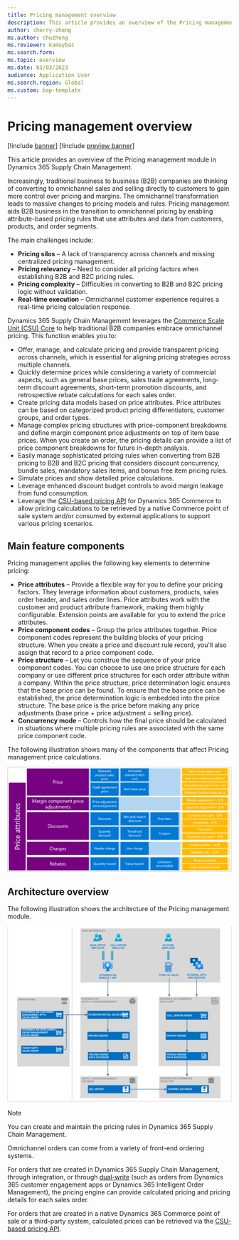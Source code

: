 ```yaml
---
title: Pricing management overview
description: This article provides an overview of the Pricing management module in Dynamics 365 Supply Chain Management.
author: sherry-zheng
ms.author: chuzheng
ms.reviewer: kamaybac
ms.search.form:
ms.topic: overview
ms.date: 03/03/2023
audience: Application User
ms.search.region: Global
ms.custom: bap-template
---
```


# Pricing management overview

[!include [banner](../includes/banner.md)]
[!include [preview banner](../includes/preview-banner.md)]
<!-- KFM: Preview until 10.0.33 GA -->

This article provides an overview of the Pricing management module in Dynamics 365 Supply Chain Management.

Increasingly, traditional business to business (B2B) companies are thinking of converting to omnichannel sales and selling directly to customers to gain more control over pricing and margins. The omnichannel transformation leads to massive changes to pricing models and rules. Pricing management aids B2B business in the transition to omnichannel pricing by enabling attribute-based pricing rules that use attributes and data from customers, products, and order segments.

The main challenges include:

- **Pricing silos** – A lack of transparency across channels and missing centralized pricing management.
- **Pricing relevancy** – Need to consider all pricing factors when establishing B2B and B2C pricing rules.
- **Pricing complexity** – Difficulties in converting to B2B and B2C pricing logic without validation.
- **Real-time execution** – Omnichannel customer experience requires a real-time pricing calculation response.

Dynamics 365 Supply Chain Management leverages the [Commerce Scale Unit (CSU) Core](../../commerce/dev-itpro/CSU-core.md) to help traditional B2B companies embrace omnichannel pricing. This function enables you to:

- Offer, manage, and calculate pricing and provide transparent pricing across channels, which is essential for aligning pricing strategies across multiple channels.
- Quickly determine prices while considering a variety of commercial aspects, such as general base prices, sales trade agreements, long-term discount agreements, short-term promotion discounts, and retrospective rebate calculations for each sales order.
- Create pricing data models based on price attributes. Price attributes can be based on categorized product pricing differentiators, customer groups, and order types.
- Manage complex pricing structures with price-component breakdowns and define margin component price adjustments on top of item base prices. When you create an order, the pricing details can provide a list of price component breakdowns for future in-depth analysis.
- Easily manage sophisticated pricing rules when converting from B2B pricing to B2B and B2C pricing that considers discount concurrency, bundle sales, mandatory sales items, and bonus free item pricing rules.
- Simulate prices and show detailed price calculations.
- Leverage enhanced discount budget controls to avoid margin leakage from fund consumption.
- Leverage the [CSU-based pricing API](../../commerce/pricing-apis.md) for Dynamics 365 Commerce to allow pricing calculations to be retrieved by a native Commerce point of sale system and/or consumed by external applications to support various pricing scenarios.

## Main feature components

Pricing management applies the following key elements to determine pricing:

- **Price attributes** – Provide a flexible way for you to define your pricing factors. They leverage information about customers, products, sales order header, and sales order lines. Price attributes work with the customer and product attribute framework, making them highly configurable. Extension points are available for you to extend the price attributes.
- **Price component codes** – Group the price attributes together. Price component codes represent the building blocks of your pricing structure. When you create a price and discount rule record, you'll also assign that record to a price component code.
- **Price structure** – Let you construe the sequence of your price component codes. You can choose to use one price structure for each company or use different price structures for each order attribute within a company. Within the price structure, price determination logic ensures that the base price can be found. To ensure that the base price can be established, the price determination logic is embedded into the price structure. The base price is the price before making any price adjustments (base price &plus; price adjustment = selling price).
- **Concurrency mode** – Controls how the final price should be calculated in situations where multiple pricing rules are associated with the same price component code.

The following illustration shows many of the components that affect Pricing management price calculations.

[<img src="media/pricing-management-components.png" alt="Components that affect Pricing management price calculations." title="Components that affect Pricing management price calculations" width="720" />](media/pricing-management-components.png)

## Architecture overview

The following illustration shows the architecture of the Pricing management module.

[<img src="media/pricing-management-architecture.png" alt="Pricing management module architecture." title="Pricing management module architecture" width="720" />](media/pricing-management-architecture.png)

> [!NOTE]
> You can create and maintain the pricing rules in Dynamics 365 Supply Chain Management.
>
> Omnichannel orders can come from a variety of front-end ordering systems.
>
> For orders that are created in Dynamics 365 Supply Chain Management, through integration, or through [dual-write](../../fin-ops-core/dev-itpro/data-entities/dual-write/dual-write-overview.md) (such as orders from Dynamics 365 customer engagement apps or Dynamics 365 Intelligent Order Management), the pricing engine can provide calculated pricing and pricing details for each sales order.
>
> For orders that are created in a native Dynamics 365 Commerce point of sale or a third-party system, calculated prices can be retrieved via the [CSU-based pricing API](../../commerce/pricing-apis.md).
